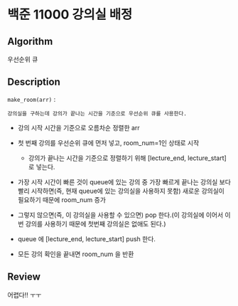 # 백준 11000 강의실 배정

## Algorithm 

우선순위 큐

## Description

`make_room(arr)` : 
    
    강의실을 구하는데 강의가 끝나는 시간을 기준으로 우선순위 큐를 사용한다.

+ 강의 시작 시간을 기준으로 오름차순 정렬한 arr

+ 첫 번째 강의를 우선순위 큐에 먼저 넣고, room_num=1인 상태로 시작
    + 강의가 끝나는 시간을 기준으로 정렬하기 위해 [lecture_end, lecture_start]로 넣는다.

+ 가장 시작 시간이 빠른 것이 queue에 있는 강의 중 가장 빠르게 끝나는 강의실 보다 빨리 시작하면(즉, 현재 queue에 있는 강의실을 사용하지 못함) 새로운 강의실이 필요하기 때문에 room_num 증가

+ 그렇지 않으면(즉, 이 강의실을 사용할 수 있으면) pop 한다.(이 강의실에 이어서 이번 강의를 사용하기 때문에 첫번째 강의실은 없애도 된다.)

+ queue 에 [lecture_end, lecture_start] push 한다.

+ 모든 강의 확인을 끝내면 room_num 을 반환


## Review

어렵다!! ㅜㅜ
